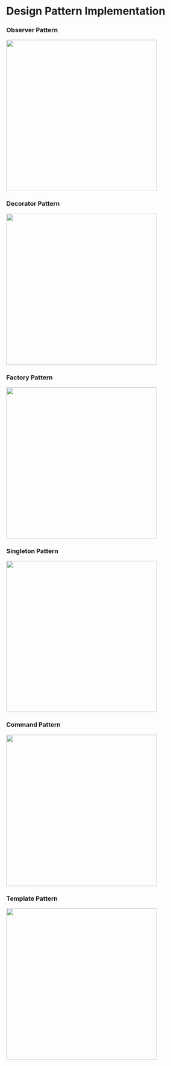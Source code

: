# Design Pattern Implementation

### Observer Pattern

<img src="https://github.com/user-attachments/assets/1467cf42-0256-4c29-84a7-4bcb2a803be5" width="400"/>

### Decorator Pattern

<img src = "https://github.com/user-attachments/assets/8870421c-491a-4c85-9b9d-5e117919f24f" width="400"/>

### Factory Pattern

<img src = "https://github.com/user-attachments/assets/6f29ac24-d37f-41f9-bdc6-adf5e0a94f25" width="400"/>

### Singleton Pattern

<img src = "https://github.com/user-attachments/assets/12a4dcb4-128b-4093-8e82-8299d16d8ba6" width="400"/>

### Command Pattern

<img src = "https://github.com/user-attachments/assets/31f993e6-89bf-45a4-b1a1-ecf680323469" width = "400"/>

### Template Pattern

<img src = "https://github.com/user-attachments/assets/7a13c838-939b-4a7a-b828-57841b1cc8c9" width = "400"/>

